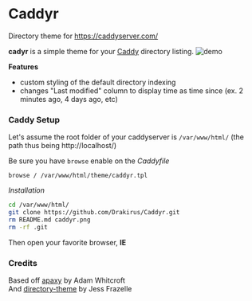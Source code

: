 # Caddyr
Directory theme for https://caddyserver.com/

**cadyr** is a simple theme for your [Caddy](https://caddyserver.com/) directory listing.
![demo](https://github.com/Drakirus/Caddyr/blob/master/caddyr.png)

 **Features**

- custom styling of the default directory indexing
- changes "Last modified" column to display time as time since (ex. 2 minutes ago, 4 days ago, etc)

### Caddy Setup

Let's assume the root folder of your caddyserver is `/var/www/html/` (the path thus being http://localhost/)

Be sure you have `browse` enable on the *Caddyfile*  
```
browse / /var/www/html/theme/caddyr.tpl
```

*Installation*

```bash
cd /var/www/html/
git clone https://github.com/Drakirus/Caddyr.git
rm README.md caddyr.png
rm -rf .git
```
Then open your favorite browser, **IE**

### Credits
Based off [apaxy](https://github.com/AdamWhitcroft/Apaxy) by Adam Whitcroft  
And [directory-theme](https://github.com/jfrazelle/directory-theme) by Jess Frazelle


